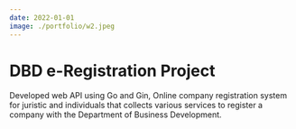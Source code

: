 ```yaml
---
date: 2022-01-01
image: ./portfolio/w2.jpeg
---
```


# DBD e-Registration Project

Developed web API using Go and Gin, Online company registration system for juristic and individuals that collects various services to register a company with the Department of Business Development.